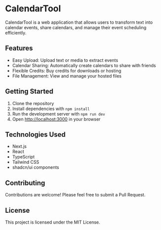 # CalendarTool

CalendarTool is a web application that allows users to transform text into calendar events, share calendars, and manage their event scheduling efficiently.

## Features

- Easy Upload: Upload text or media to extract events
- Calendar Sharing: Automatically create calendars to share with friends
- Flexible Credits: Buy credits for downloads or hosting
- File Management: View and manage your hosted files

## Getting Started

1. Clone the repository
2. Install dependencies with `npm install`
3. Run the development server with `npm run dev`
4. Open [http://localhost:3000](http://localhost:3000) in your browser

## Technologies Used

- Next.js
- React
- TypeScript
- Tailwind CSS
- shadcn/ui components

## Contributing

Contributions are welcome! Please feel free to submit a Pull Request.

## License

This project is licensed under the MIT License.